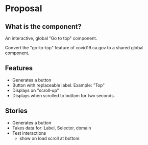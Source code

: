 # Proposal

## What is the component?
An interactive, global "Go to top" component.

Convert the "go-to-top" feature of covid19.ca.gov to a shared global component.

## Features
* Generates a button
* Button with replaceable label. Example: "Top" 
* Displays on "scroll-up"
* Displays when scrolled to bottom for two seconds.

## Stories
* Generates a button
* Takes data for: Label, Selector, domain
* Test interactions
    * show on load scroll at bottom 

